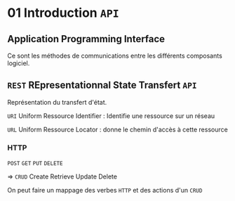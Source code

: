 # 01 Introduction `API`

## Application Programming Interface

Ce sont les méthodes de communications entre les différents composants logiciel.

## `REST` REpresentationnal State Transfert `API`

Représentation du transfert d'état.

`URI` Uniform Ressource Identifier : Identifie une ressource sur un réseau

`URL` Uniform Ressource Locator : donne le chemin d'accès à cette ressource

### HTTP 

`POST` `GET` `PUT` `DELETE`

=> `CRUD` Create Retrieve Update Delete

On peut faire un mappage des verbes `HTTP` et des actions d'un `CRUD`